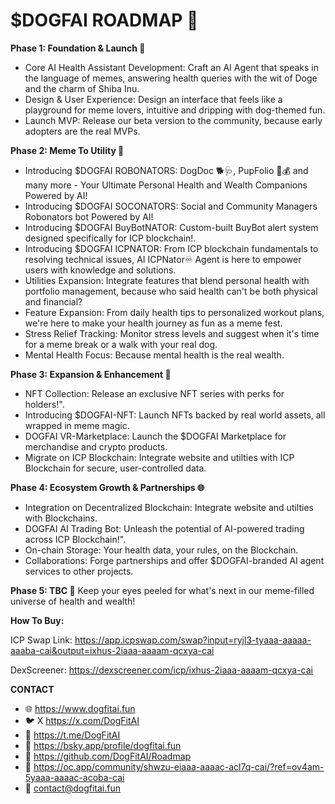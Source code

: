 # $DOGFAI ROADMAP 🚀

**Phase 1: Foundation & Launch 🚀**
- Core AI Health Assistant Development: Craft an AI Agent that speaks in the language of memes, answering health queries with the wit of Doge and the charm of Shiba Inu.
- Design & User Experience: Design an interface that feels like a playground for meme lovers, intuitive and dripping with dog-themed fun.
- Launch MVP: Release our beta version to the community, because early adopters are the real MVPs.

**Phase 2: Meme To Utility 🤖**
- Introducing $DOGFAI ROBONATORS: DogDoc 🐕‍🩺, PupFolio 🐶💰 and many more - Your Ultimate Personal Health and Wealth Companions Powered by AI!
- Introducing $DOGFAI SOCONATORS: Social and Community Managers Robonators bot Powered by AI!
- Introducing $DOGFAI BuyBotNATOR: Custom-built BuyBot alert system designed specifically for ICP blockchain!.
- Introducing $DOGFAI ICPNATOR: From ICP blockchain fundamentals to resolving technical issues, AI ICPNator♾ Agent is here to empower users with knowledge and solutions.
- Utilities Expansion: Integrate features that blend personal health with portfolio management, because who said health can't be both physical and financial?
- Feature Expansion: From daily health tips to personalized workout plans, we're here to make your health journey as fun as a meme fest.
- Stress Relief Tracking: Monitor stress levels and suggest when it's time for a meme break or a walk with your real dog.
- Mental Health Focus: Because mental health is the real wealth.

**Phase 3: Expansion & Enhancement 🌟**
- NFT Collection: Release an exclusive NFT series with perks for holders!".
- Introducing $DOGFAI-NFT: Launch NFTs backed by real world assets, all wrapped in meme magic.
- DOGFAI VR-Marketplace: Launch the $DOGFAI Marketplace for merchandise and crypto products.
- Migrate on ICP Blockchain: Integrate website and utilties with ICP Blockchain for secure, user-controlled data.

**Phase 4: Ecosystem Growth & Partnerships 🌐**
- Integration on Decentralized Blockchain: Integrate website and utilties with Blockchains.
- DOGFAI AI Trading Bot: Unleash the potential of AI-powered trading across ICP Blockchain!".
- On-chain Storage: Your health data, your rules, on the Blockchain.
- Collaborations: Forge partnerships and offer $DOGFAI-branded AI agent services to other projects.

**Phase 5: TBC 🔮**
Keep your eyes peeled for what's next in our meme-filled universe of health and wealth!



**How To Buy:**

ICP Swap Link:
https://app.icpswap.com/swap?input=ryjl3-tyaaa-aaaaa-aaaba-cai&output=ixhus-2iaaa-aaaam-qcxya-cai

DexScreener:
https://dexscreener.com/icp/ixhus-2iaaa-aaaam-qcxya-cai

**CONTACT**

- 🌐 https://www.dogfitai.fun
- 🐦 X https://x.com/DogFitAI
- 📢 https://t.me/DogFitAI
- 🦋 https://bsky.app/profile/dogfitai.fun
- 🐙 https://github.com/DogFitAI/Roadmap
- 🤝 https://oc.app/community/shwzu-eiaaa-aaaac-acl7q-cai/?ref=ov4am-5yaaa-aaaac-acoba-cai
- 📧 contact@dogfitai.fun


